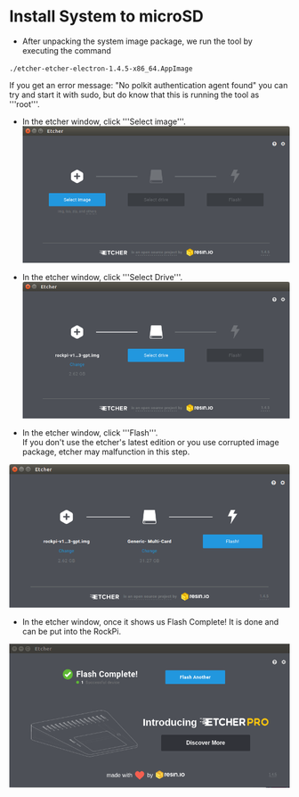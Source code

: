 # Install System to microSD
* After unpacking the system image package, we run the tool by executing the command

 `./etcher-etcher-electron-1.4.5-x86_64.AppImage`

If you get an error message: "No polkit authentication agent found" you can try and start it with sudo, but do know that this is running the tool as '''root'''.
*  In the etcher window, click '''Select image'''.
![image](pic/Linux_etcher_select_image.png)

* In the etcher window, click '''Select Drive'''.
![image](pic/linux_etcher_select_driver.png)


* In the etcher window, click '''Flash'''.  
If you don't use the etcher's latest edition or you use corrupted image package, etcher may malfunction in this step.

![image](pic/Linux_etcher_select_flash_button.png)

* In the etcher window, once it shows us Flash Complete! It is done and can be put into the RockPi.

![image](pic/Linux_etcher_show_complete.png)

